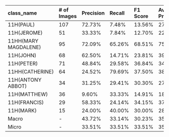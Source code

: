 | class_name           | # of Images   | Precision   | Recall   | F1 Score   | Average Precision   |
|:---------------------|:--------------|:------------|:---------|:-----------|:--------------------|
| 11H(PAUL)            | 107           | 72.73%      | 7.48%    | 13.56%     | 27.12%              |
| 11H(JEROME)          | 51            | 33.33%      | 7.84%    | 12.70%     | 22.80%              |
| 11HH(MARY MAGDALENE) | 95            | 72.09%      | 65.26%   | 68.51%     | 75.83%              |
| 11H(JOHN)            | 68            | 62.50%      | 14.71%   | 23.81%     | 39.50%              |
| 11H(PETER)           | 71            | 48.84%      | 29.58%   | 36.84%     | 34.01%              |
| 11HH(CATHERINE)      | 64            | 24.52%      | 79.69%   | 37.50%     | 38.22%              |
| 11H(ANTONY ABBOT)    | 34            | 31.25%      | 29.41%   | 30.30%     | 27.60%              |
| 11H(MATTHEW)         | 36            | 9.60%       | 33.33%   | 14.91%     | 18.99%              |
| 11H(FRANCIS)         | 29            | 58.33%      | 24.14%   | 34.15%     | 37.25%              |
| 11H(MARK)            | 15            | 24.00%      | 40.00%   | 30.00%     | 28.88%              |
| Macro                | -             | 43.72%      | 33.14%   | 30.23%     | 35.02%              |
| Micro                | -             | 33.51%      | 33.51%   | 33.51%     | 35.25%              |